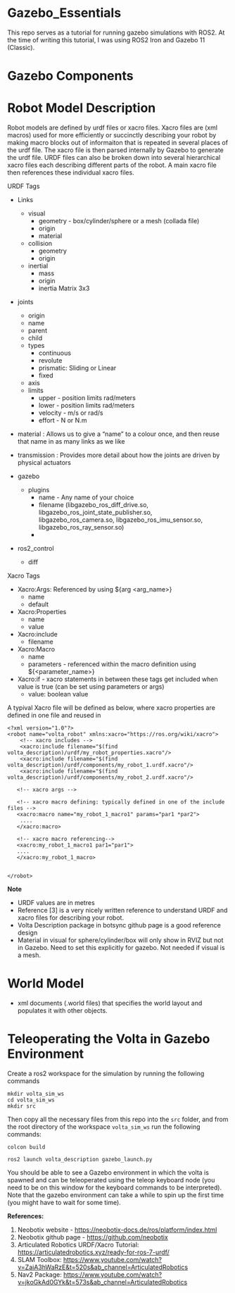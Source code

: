 # Gazebo_Essentials


This repo serves as a tutorial for running gazebo simulations with ROS2. At the time of writing this tutorial, I was using ROS2 Iron and Gazebo 11 (Classic).



# Gazebo Components

# Robot Model Description

Robot models are defined by urdf files or xacro files. Xacro files are (xml macros) used for more efficiently or succinctly describing your robot by making macro blocks out of informaiton that is repeated in several places of the urdf file. The xacro file is then parsed internally by Gazebo to generate the urdf file. URDF files can also be broken down into several hierarchical xacro files each describing different parts of the robot. A main xacro file then references these individual xacro files.

URDF Tags
- Links
  - visual
    - geometry - box/cylinder/sphere or a mesh (collada file)
    - origin
    - material
  - collision
    - geometry
    - origin
  - inertial
    - mass
    - origin
    - inertia Matrix 3x3
- joints
  - origin
  - name
  - parent
  - child
  - types   
    - continuous
    - revolute
    - prismatic: Sliding or Linear
    - fixed
  - axis
  - limits
    - upper - position limits rad/meters
    - lower - position limits rad/meters
    - velocity -  m/s or rad/s
    - effort - N or N.m
- material : Allows us to give a “name” to a colour once, and then reuse that name in as many links as we like
- transmission : Provides more detail about how the joints are driven by physical actuators
- gazebo
  - plugins
    - name - Any name of your choice
    - filename (libgazebo_ros_diff_drive.so, libgazebo_ros_joint_state_publisher.so, libgazebo_ros_camera.so, libgazebo_ros_imu_sensor.so, libgazebo_ros_ray_sensor.so)
    - 

- ros2_control
  - diff

Xacro Tags
- Xacro:Args: Referenced by using ${arg <arg_name>}
  - name
  - default
- Xacro:Properties
  - name
  - value
- Xacro:include
  - filename
- Xacro:Macro
  - name
  - parameters - referenced within the macro definition using ${<parameter_name>}
- Xacro:if - xacro statements in between these tags get included when value is true (can be set using parameters or args)
  - value: boolean value

A typival Xacro file will be defined as below, where xacro properties are defined in one file and reused in 

```
<?xml version="1.0"?>
<robot name="volta_robot" xmlns:xacro="https://ros.org/wiki/xacro">
    <!-- xacro includes -->
    <xacro:include filename="$(find volta_description)/urdf/my_robot_properties.xacro"/>
    <xacro:include filename="$(find volta_description)/urdf/components/my_robot_1.urdf.xacro"/>
    <xacro:include filename="$(find volta_description)/urdf/components/my_robot_2.urdf.xacro"/>

   <!-- xacro args -->

   <!-- xacro macro defining: typically defined in one of the include files -->
   <xacro:macro name="my_robot_1_macro1" params="par1 *par2">
    ....
   </xacro:macro>

   <!-- xacro macro referencing-->
   <xacro:my_robot_1_macro1 par1="par1">
   ....
   </xacro:my_robot_1_macro>


</robot>
```



**Note**
  - URDF values are in metres
  - Reference [3] is a very nicely written reference to understand URDF and xacro files for describing your robot.
  - Volta Description package in botsync github page is a good reference design
  - Material in visual for sphere/cylinder/box will only show in RVIZ but not in Gazebo. Need to set this explicitly for gazebo. Not needed if visual is a mesh.



# World Model
- xml documents (.world files) that specifies the world layout and populates it with other objects.


# Teleoperating the Volta in Gazebo Environment

Create a ros2 workspace for the simulation by running the following commands

```
mkdir volta_sim_ws
cd volta_sim_ws
mkdir src
```

Then copy all the necessary files from this repo into the ``src`` folder, and from the root directory of the workspace ``volta_sim_ws`` run the following commands:


```
colcon build

ros2 launch volta_description gazebo_launch.py
```

You should be able to see a Gazebo environment in which the volta is spawned and can be teleoperated using the teleop keyboard node (you need to be on this window for the keyboard commands to be interpreted). Note that the gazebo environment can take a while to spin up the first time (you might have to wait for some time).


**References:**

1) Neobotix website - https://neobotix-docs.de/ros/platform/index.html
2) Neobotix github page - https://github.com/neobotix
3) Articulated Robotics URDF/Xacro Tutorial: https://articulatedrobotics.xyz/ready-for-ros-7-urdf/
4) SLAM Toolbox: https://www.youtube.com/watch?v=ZaiA3hWaRzE&t=520s&ab_channel=ArticulatedRobotics
5) Nav2 Package: https://www.youtube.com/watch?v=jkoGkAd0GYk&t=573s&ab_channel=ArticulatedRobotics
